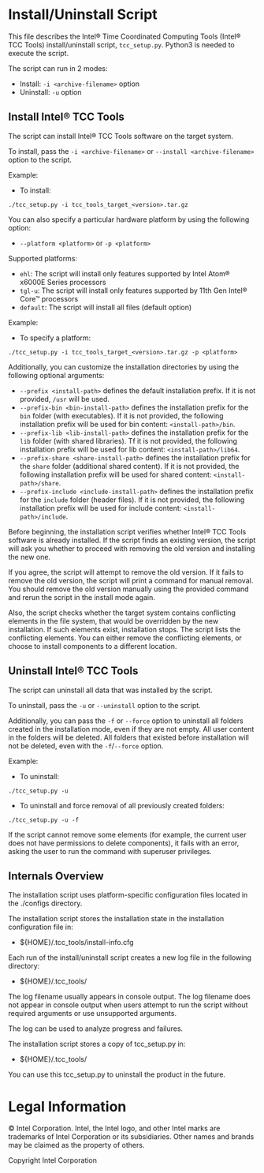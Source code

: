 # Install/Uninstall Script

This file describes the Intel® Time Coordinated Computing Tools (Intel® TCC Tools)
install/uninstall script, `tcc_setup.py`.
Python3 is needed to execute the script.

The script can run in 2 modes:
* Install: `-i <archive-filename>` option
* Uninstall: `-u` option

## Install Intel® TCC Tools

The script can install Intel® TCC Tools software on the target system.

To install, pass the `-i <archive-filename>` or `--install <archive-filename>` option to the script.

Example:
* To install:

```
./tcc_setup.py -i tcc_tools_target_<version>.tar.gz
```

You can also specify a particular hardware platform by using the following option:
* `--platform <platform>` or `-p <platform>`

Supported platforms:
* `ehl`: The script will install only features supported by Intel Atom® x6000E Series processors
* `tgl-u`: The script will install only features supported by 11th Gen Intel® Core™ processors
* `default`: The script will install all files (default option)

Example:
* To specify a platform:

```
./tcc_setup.py -i tcc_tools_target_<version>.tar.gz -p <platform>
```

Additionally, you can customize the installation directories by using the following optional arguments:
* `--prefix <install-path>` defines the default installation prefix. If it is not provided, `/usr` will be used.
* `--prefix-bin <bin-install-path>` defines the installation prefix for the `bin` folder (with executables). If it is not provided,
           the following installation prefix will be used for bin content: `<install-path>/bin`.
* `--prefix-lib <lib-install-path>` defines the installation prefix for the `lib` folder (with shared libraries). Tf it is not provided,
           the following installation prefix will be used for lib content: `<install-path>/lib64`.
* `--prefix-share <share-install-path>` defines the installation prefix for the `share` folder (additional shared content). If it is not
           provided, the following installation prefix will be used for shared content: `<install-path>/share`.
* `--prefix-include <include-install-path>` defines the installation prefix for the `include` folder (header files). If it is not provided,
           the following installation prefix will be used for include content: `<install-path>/include`.

Before beginning, the installation script verifies whether Intel® TCC Tools software is already installed.
If the script finds an existing version, the script will ask you whether to proceed with removing the old version and installing the new one.

If you agree, the script will attempt to remove the old version. If it fails to remove the old version, the script will print a command for manual removal. You should remove the old version manually using the provided command and rerun the script in the install mode again.

Also, the script checks whether the target system contains conflicting elements in the file system,
that would be overridden by the new installation. If such elements exist, installation stops. The script lists the conflicting
elements. You can either remove the conflicting elements, or choose to install components to a different location.

## Uninstall Intel® TCC Tools

The script can uninstall all data that was installed by the script.

To uninstall, pass the `-u` or `--uninstall` option to the script.

Additionally, you can pass the `-f` or `--force` option to uninstall all folders created in the installation mode, even
if they are not empty. All user content in the folders will be deleted.
All folders that existed before installation will not be deleted, even with the `-f`/`--force` option.

Example:
* To uninstall:

```
./tcc_setup.py -u
```

* To uninstall and force removal of all previously created folders:

```
./tcc_setup.py -u -f
```

If the script cannot remove some elements (for example, the current user does not have permissions to
delete components), it fails with an error, asking the user to run the command with superuser privileges.

## Internals Overview

The installation script uses platform-specific configuration files located in the ./configs directory.

The installation script stores the installation state in the installation configuration file in:
* ${HOME}/.tcc_tools/install-info.cfg

Each run of the install/uninstall script creates a new log file in the following directory:
* ${HOME}/.tcc_tools/

The log filename usually appears in console output. The log filename does not appear in console output when users attempt to run the script without required arguments or use unsupported arguments.

The log can be used to analyze progress and failures.

The installation script stores a copy of tcc_setup.py in:
* ${HOME}/.tcc_tools/

You can use this tcc_setup.py to uninstall the product in the future.

# Legal Information

© Intel Corporation​. Intel, the Intel logo, and other Intel marks are trademarks of Intel Corporation or its subsidiaries. Other names and brands may be claimed as the property of others.

Copyright Intel Corporation
